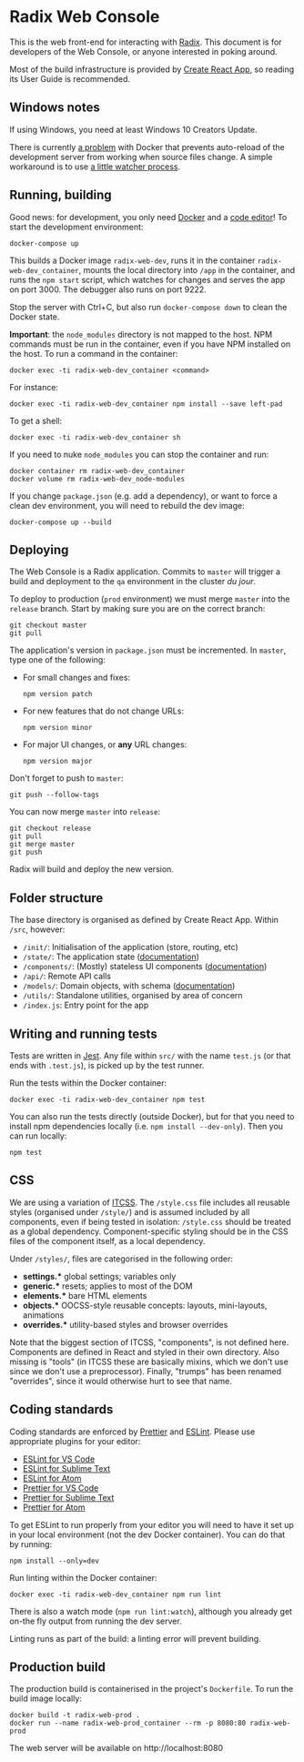 # Radix Web Console

This is the web front-end for interacting with [Radix](https://www.radix.equinor.com). This document is for developers of the Web Console, or anyone interested in poking around.

Most of the build infrastructure is provided by [Create React App](https://github.com/facebook/create-react-app), so reading its User Guide is recommended.

## Windows notes

If using Windows, you need at least Windows 10 Creators Update.

There is currently [a problem](https://github.com/docker/for-win/issues/56) with Docker that prevents auto-reload of the development server from working when source files change. A simple workaround is to use [a little watcher process](https://github.com/FrodeHus/docker-windows-volume-watcher/releases).

## Running, building

Good news: for development, you only need [Docker](https://store.docker.com/search?type=edition&offering=community) and a [code editor](https://code.visualstudio.com/)! To start the development environment:

    docker-compose up

This builds a Docker image `radix-web-dev`, runs it in the container `radix-web-dev_container`, mounts the local directory into `/app` in the container, and runs the `npm start` script, which watches for changes and serves the app on port 3000. The debugger also runs on port 9222.

Stop the server with Ctrl+C, but also run `docker-compose down` to clean the Docker state.

**Important**: the `node_modules` directory is not mapped to the host. NPM commands must be run in the container, even if you have NPM installed on the host. To run a command in the container:

    docker exec -ti radix-web-dev_container <command>

For instance:

    docker exec -ti radix-web-dev_container npm install --save left-pad

To get a shell:

    docker exec -ti radix-web-dev_container sh

If you need to nuke `node_modules` you can stop the container and run:

    docker container rm radix-web-dev_container
    docker volume rm radix-web-dev_node-modules

If you change `package.json` (e.g. add a dependency), or want to force a clean dev environment, you will need to rebuild the dev image:

    docker-compose up --build

## Deploying

The Web Console is a Radix application. Commits to `master` will trigger a build and deployment to the `qa` environment in the cluster _du jour_.

To deploy to production (`prod` environment) we must merge `master` into the `release` branch. Start by making sure you are on the correct branch:

    git checkout master
    git pull

The application's version in `package.json` must be incremented. In `master`, type one of the following:

- For small changes and fixes:

      npm version patch

- For new features that do not change URLs:

      npm version minor

- For major UI changes, or **any** URL changes:

      npm version major

Don't forget to push to `master`:

    git push --follow-tags

You can now merge `master` into `release`:

    git checkout release
    git pull
    git merge master
    git push

Radix will build and deploy the new version.

## Folder structure

The base directory is organised as defined by Create React App. Within `/src`, however:

- `/init/`: Initialisation of the application (store, routing, etc)
- `/state/`: The application state ([documentation](./src/state/README.md))
- `/components/`: (Mostly) stateless UI components ([documentation](./src/components/README.md))
- `/api/`: Remote API calls
- `/models/`: Domain objects, with schema ([documentation](./src/models/README.md))
- `/utils/`: Standalone utilities, organised by area of concern
- `/index.js`: Entry point for the app

## Writing and running tests

Tests are written in [Jest](https://facebook.github.io/jest/). Any file within `src/` with the name `test.js` (or that ends with `.test.js`), is picked up by the test runner.

Run the tests within the Docker container:

    docker exec -ti radix-web-dev_container npm test

You can also run the tests directly (outside Docker), but for that you need to install npm dependencies locally (i.e. `npm install --dev-only`). Then you can run locally:

    npm test

## CSS

We are using a variation of [ITCSS](https://www.creativebloq.com/web-design/manage-large-css-projects-itcss-101517528). The `/style.css` file includes all reusable styles (organised under `/style/`) and is assumed included by all components, even if being tested in isolation: `/style.css` should be treated as a global dependency. Component-specific styling should be in the CSS files of the component itself, as a local dependency.

Under `/styles/`, files are categorised in the following order:

- **settings.\*** global settings; variables only
- **generic.\*** resets; applies to most of the DOM
- **elements.\*** bare HTML elements
- **objects.\*** OOCSS-style reusable concepts: layouts, mini-layouts, animations
- **overrides.\*** utility-based styles and browser overrides

Note that the biggest section of ITCSS, "components", is not defined here. Components are defined in React and styled in their own directory. Also missing is "tools" (in ITCSS these are basically mixins, which we don't use since we don't use a preprocessor). Finally, "trumps" has been renamed "overrides", since it would otherwise hurt to see that name.

## Coding standards

Coding standards are enforced by [Prettier](https://prettier.io/) and [ESLint](https://eslint.org/). Please use appropriate plugins for your editor:

- [ESLint for VS Code](https://marketplace.visualstudio.com/items?itemName=dbaeumer.vscode-eslint)
- [ESLint for Sublime Text](https://github.com/SublimeLinter/SublimeLinter-eslint)
- [ESLint for Atom](https://atom.io/packages/linter-eslint)
- [Prettier for VS Code](https://marketplace.visualstudio.com/items?itemName=esbenp.prettier-vscode)
- [Prettier for Sublime Text](https://github.com/danreeves/sublime-prettier)
- [Prettier for Atom](https://atom.io/packages/prettier-atom)

To get ESLint to run properly from your editor you will need to have it set up in your local environment (not the dev Docker container). You can do that by running:

    npm install --only=dev

Run linting within the Docker container:

    docker exec -ti radix-web-dev_container npm run lint

There is also a watch mode (`npm run lint:watch`), although you already get on-the fly output from running the dev server.

Linting runs as part of the build: a linting error will prevent building.

## Production build

The production build is containerised in the project's `Dockerfile`. To run the build image locally:

    docker build -t radix-web-prod .
    docker run --name radix-web-prod_container --rm -p 8080:80 radix-web-prod

The web server will be available on http://localhost:8080
